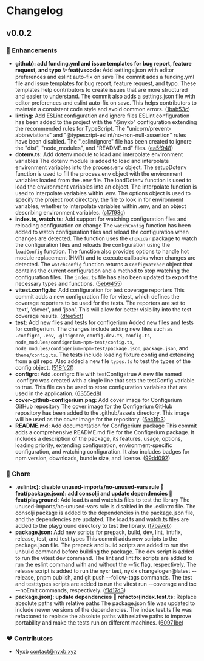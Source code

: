 # Changelog


## v0.0.2


### 🚀 Enhancements

  - **github): add funding.yml and issue templates for bug report, feature request, and typo ✨ feat(vscode:** Add settings.json with editor preferences and eslint auto-fix on save The commit adds a funding.yml file and issue templates for bug report, feature request, and typo. These templates help contributors to create issues that are more structured and easier to understand. The commit also adds a settings.json file with editor preferences and eslint auto-fix on save. This helps contributors to maintain a consistent code style and avoid common errors. ([1bab53c](https://github.com/nyxblabs/configerium/commit/1bab53c))
  - **linting:** Add ESLint configuration and ignore files ESLint configuration has been added to the project with the "@nyxb" configuration extending the recommended rules for TypeScript. The "unicorn/prevent-abbreviations" and "@typescript-eslint/no-non-null-assertion" rules have been disabled. The ".eslintignore" file has been created to ignore the "dist", "node_modules", and "README.md" files. ([ea5f948](https://github.com/nyxblabs/configerium/commit/ea5f948))
  - **dotenv.ts:** Add dotenv module to load and interpolate environment variables The dotenv module is added to load and interpolate environment variables into the process.env object. The setupDotenv function is used to fill the process.env object with the environment variables loaded from the .env file. The loadDotenv function is used to load the environment variables into an object. The interpolate function is used to interpolate variables within .env. The options object is used to specify the project root directory, the file to look in for environment variables, whether to interpolate variables within .env, and an object describing environment variables. ([c17f98c](https://github.com/nyxblabs/configerium/commit/c17f98c))
  - **index.ts, watch.ts:** Add support for watching configuration files and reloading configuration on change The `watchConfig` function has been added to watch configuration files and reload the configuration when changes are detected. The function uses the `chokidar` package to watch the configuration files and reloads the configuration using the `loadConfig` function. The function also provides options to handle hot module replacement (HMR) and to execute callbacks when changes are detected. The `watchConfig` function returns a `ConfigWatcher` object that contains the current configuration and a method to stop watching the configuration files. The `index.ts` file has also been updated to export the necessary types and functions. ([5eb6455](https://github.com/nyxblabs/configerium/commit/5eb6455))
  - **vitest.config.ts:** Add configuration for test coverage reporters This commit adds a new configuration file for vitest, which defines the coverage reporters to be used for the tests. The reporters are set to 'text', 'clover', and 'json'. This will allow for better visibility into the test coverage results. ([dfee5cf](https://github.com/nyxblabs/configerium/commit/dfee5cf))
  - **test:** Add new files and tests for configerium Added new files and tests for configerium. The changes include adding new files such as `.configrc`, `.env`, `.gitignore`, `config.dev.ts`, `config.ts`, `node_modules/configerium-npm-test/config.ts`, `node_modules/configerium-npm-test/package.json`, `package.json`, and `theme/config.ts`. The tests include loading fixture config and extending from a git repo. Also added a new file `types.ts` to test the types of the config object. ([518fc2f](https://github.com/nyxblabs/configerium/commit/518fc2f))
  - **configrc:** Add .configrc file with testConfig=true A new file named .configrc was created with a single line that sets the testConfig variable to true. This file can be used to store configuration variables that are used in the application. ([6355ed8](https://github.com/nyxblabs/configerium/commit/6355ed8))
  - **cover-github-configerium.png:** Add cover image for Configerium GitHub repository The cover image for the Configerium GitHub repository has been added to the .github/assets directory. This image will be used as the cover image for the repository. ([5ec1fb3](https://github.com/nyxblabs/configerium/commit/5ec1fb3))
  - **README.md:** Add documentation for Configerium package This commit adds a comprehensive README.md file for the Configerium package. It includes a description of the package, its features, usage, options, loading priority, extending configuration, environment-specific configuration, and watching configuration. It also includes badges for npm version, downloads, bundle size, and license. ([99dd092](https://github.com/nyxblabs/configerium/commit/99dd092))

### 🏡 Chore

  - **.eslintrc): disable unused-imports/no-unused-vars rule 🚀 feat(package.json): add consolji and update dependencies 🎉 feat(playground:** Add load.ts and watch.ts files to test the library The unused-imports/no-unused-vars rule is disabled in the .eslintrc file. The consolji package is added to the dependencies in the package.json file, and the dependencies are updated. The load.ts and watch.ts files are added to the playground directory to test the library. ([f7ba7eb](https://github.com/nyxblabs/configerium/commit/f7ba7eb))
  - **package.json:** Add new scripts for prepack, build, dev, lint, lint:fix, release, test, and test:types This commit adds new scripts to the package.json file. The prepack and build scripts are added to run the unbuild command before building the package. The dev script is added to run the vitest dev command. The lint and lint:fix scripts are added to run the eslint command with and without the --fix flag, respectively. The release script is added to run the nyxr test, nyxlx changelogen@latest --release, pnpm publish, and git push --follow-tags commands. The test and test:types scripts are added to run the vitest run --coverage and tsc --noEmit commands, respectively. ([f1d17d3](https://github.com/nyxblabs/configerium/commit/f1d17d3))
  - **package.json): update dependencies 🔨 refactor(index.test.ts:** Replace absolute paths with relative paths The package.json file was updated to include newer versions of the dependencies. The index.test.ts file was refactored to replace the absolute paths with relative paths to improve portability and make the tests run on different machines. ([60971be](https://github.com/nyxblabs/configerium/commit/60971be))

### ❤️  Contributors

- Nyxb <contact@nyxb.xyz>


